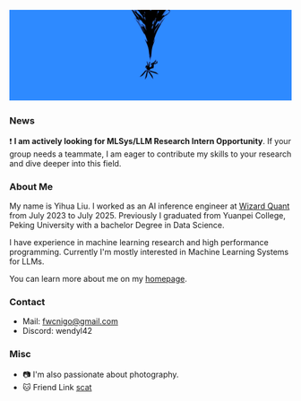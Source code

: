 ![](asserts/banner.png)

### News

❗ **I am actively looking for MLSys/LLM Research Intern Opportunity**. If your group needs a teammate, I am eager to contribute my skills to your research and dive deeper into this field.

### About Me

My name is Yihua Liu. I worked as an AI inference engineer at [Wizard Quant](https://www.wizardquant.com/en) from July 2023 to July 2025. Previously I graduated from Yuanpei College, Peking University with a bachelor Degree in Data Science. 

I have experience in machine learning research and high performance programming. Currently I'm mostly interested in Machine Learning Systems for LLMs.

You can learn more about me on my [homepage](https://wendyl42.github.io).

### Contact
- Mail: fwcnigo@gmail.com
- Discord: wendyl42

### Misc
- 📷 I'm also passionate about photography.
- 🐱 Friend Link [scat](https://github.com/scatyf3)


